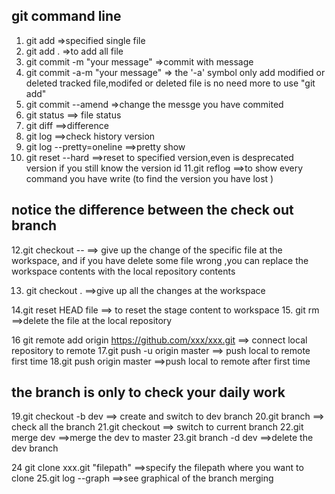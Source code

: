 
##  git command line
1. git add<file> =>specified single file
2. git add .  =>to add all file
3. git commit -m "your message"  =>commit with message
4. git commit -a-m "your message"  => the '-a' symbol only add modified or deleted tracked file,modifed or deleted file is no need more to use "git add"
5. git commit --amend  =>change the messge you have commited
6. git status  ==> file status
7. git diff  ==>difference
8. git log ==>check history version
9. git log --pretty=oneline  ==>pretty show
10. git reset --hard<version id>  ==>reset to specified version,even is desprecated version if you still know the version id
11.git reflog   ==>to show every command you have write (to find the version you have lost )

## notice    the difference between the check out branch
12.git checkout --<file> ==> give up the change of the specific file at the workspace, and if you have delete some file wrong ,you can replace the workspace contents with the local repository contents

13. git checkout .  ==>give up all the changes at the workspace

14.git reset HEAD file  ==> to reset the stage content to workspace
15. git rm  ==>delete the file  at the local repository

16 git remote add origin https://github.com/xxx/xxx.git  ==> connect local  repository to remote
17.git push -u origin master  ==> push local to remote first time
18.git push origin master  ==>push local to remote after first time

## the branch is only to check your daily work

19.git checkout -b dev   ==> create and switch to dev branch
20.git branch ==> check all the branch
21.git checkout<brachName> ==> switch to current branch
22.git merge dev  ==>merge the dev to master
23.git branch -d dev  ==>delete the dev branch

24 git clone xxx.git "filepath"  ==>specify the filepath where you want to clone
25.git log --graph  ==>see graphical of the branch merging


